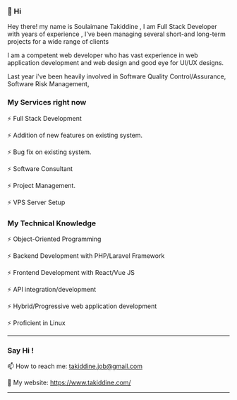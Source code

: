 ###  👋 Hi
Hey there! my name is Soulaimane Takiddine , I am Full Stack Developer with years of experience , I've been managing several short-and long-term projects for a wide range of clients 

I am a competent web developer who has vast experience in web application development and web design and good eye for UI/UX designs. 

Last year i've been heavily involved in Software Quality Control/Assurance, Software Risk Management, 


### My Services right now 
 
 
⚡ Full Stack Development

⚡ Addition of new features on existing system.

⚡ Bug fix on existing system. 

⚡ Software Consultant

⚡ Project Management. 

⚡ VPS Server Setup  




### My Technical Knowledge  

⚡ Object-Oriented Programming 

⚡ Backend Development with PHP/Laravel Framework 

⚡ Frontend Development with React/Vue JS 

⚡ API integration/development 

⚡ Hybrid/Progressive web application development 

⚡ Proficient in Linux  


-------------------

### Say Hi !

📫 How to reach me: takiddine.job@gmail.com

🔗 My website: https://www.takiddine.com/


-------------------




